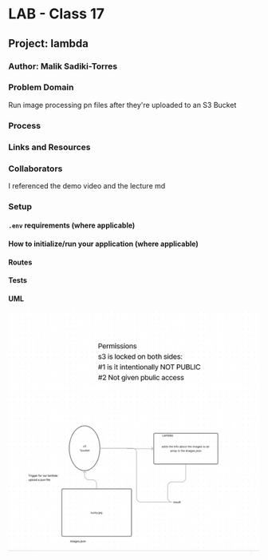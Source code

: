 # LAB - Class 17

## Project: lambda

### Author:  Malik Sadiki-Torres

### Problem Domain

Run image processing pn files after they're uploaded to an S3 Bucket

### Process


### Links and Resources


### Collaborators
I referenced the demo video and the lecture md

### Setup



#### `.env` requirements (where applicable)


#### How to initialize/run your application (where applicable)


#### Routes


#### Tests

#### UML

![UML image](./assets/s3.png)
